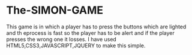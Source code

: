 # The-SIMON-GAME
This game is in which a player has to press the buttons which are lighted and th eprocess is fast so the player has to be alert and if the player presses the wrong one it losses.
I have used HTML5,CSS3,JAVASCRIPT,JQUERY to make this simple.
